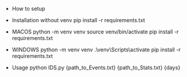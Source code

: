 * How to setup

- Installation without venv
pip install -r requirements.txt

- MACOS
python -m venv venv
source venv/bin/activate 
pip install -r requirements.txt

- WINDOWS 
python -m venv venv
.\venv\Scripts\activate
pip install -r requirements.txt

- Usage
python IDS.py {path_to_Events.txt} {path_to_Stats.txt} {days}